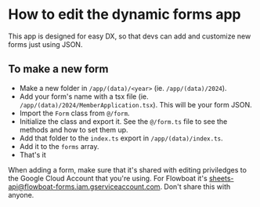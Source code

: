 # How to edit the dynamic forms app

This app is designed for easy DX, so that devs can add and customize new forms just using JSON.

## To make a new form

- Make a new folder in `/app/(data)/<year>` (ie. `/app/(data)/2024`).
- Add your form's name with a tsx file (ie. `/app/(data)/2024/MemberApplication.tsx`). This will be your form JSON.
- Import the `Form` class from `@/form`.
- Initialize the class and export it. See the `@/form.ts` file to see the methods and how to set them up.
- Add that folder to the `index.ts` export in `/app/(data)/index.ts`.
- Add it to the `forms` array.
- That's it

When adding a form, make sure that it's shared with editing priviledges to the Google Cloud Account that you're using. For Flowboat it's sheets-api@flowboat-forms.iam.gserviceaccount.com. Don't share this with anyone.
